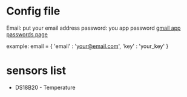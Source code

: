 # Config file

Email: put your email address
password: you app password [gmail app passwords page](https://myaccount.google.com/apppasswords)

example:
email = {
    'email' : 'your@email.com',
    'key' : 'your_key'
}

# sensors list

- DS18B20 - Temperature
